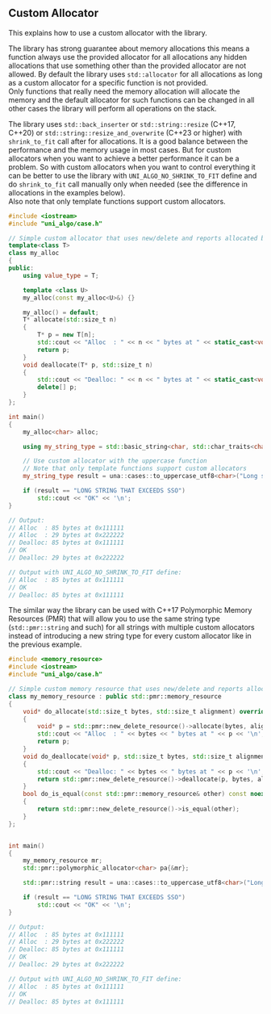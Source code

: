 ## Custom Allocator

This explains how to use a custom allocator with the library.

The library has strong guarantee about memory allocations this means a function always use the provided allocator
for all allocations any hidden allocations that use something other than the provided allocator are not allowed.
By default the library uses `std::allocator` for all allocations as long as a custom allocator for a specific function is not provided.<br>
Only functions that really need the memory allocation will allocate the memory and the default allocator for such functions can be changed
in all other cases the library will perform all operations on the stack.

The library uses `std::back_inserter` or `std::string::resize` (C++17, C++20) or `std::string::resize_and_overwrite` (C++23 or higher)
with `shrink_to_fit` call after for allocations. It is a good balance between the performance and the memory usage in most cases.
But for custom allocators when you want to achieve a better performance it can be a problem.
So with custom allocators when you want to control everything it can be better to use the library
with `UNI_ALGO_NO_SHRINK_TO_FIT` define and do `shrink_to_fit` call manually only when needed (see the difference in allocations in the examples below).<br>
Also note that only template functions support custom allocators.

```cpp
#include <iostream>
#include "uni_algo/case.h"

// Simple custom allocator that uses new/delete and reports allocated bytes
template<class T>
class my_alloc
{
public:
    using value_type = T;

    template <class U>
    my_alloc(const my_alloc<U>&) {}

    my_alloc() = default;
    T* allocate(std::size_t n)
    {
        T* p = new T[n];
        std::cout << "Alloc  : " << n << " bytes at " << static_cast<void*>(p) << '\n';
        return p;
    }
    void deallocate(T* p, std::size_t n)
    {
        std::cout << "Dealloc: " << n << " bytes at " << static_cast<void*>(p) << '\n';
        delete[] p;
    }
};

int main()
{
    my_alloc<char> alloc;

    using my_string_type = std::basic_string<char, std::char_traits<char>, decltype(alloc)>;

    // Use custom allocator with the uppercase function
    // Note that only template functions support custom allocators
    my_string_type result = una::cases::to_uppercase_utf8<char>("Long string that exceeds SSO", alloc);

    if (result == "LONG STRING THAT EXCEEDS SSO")
        std::cout << "OK" << '\n';
}

// Output:
// Alloc  : 85 bytes at 0x111111
// Alloc  : 29 bytes at 0x222222
// Dealloc: 85 bytes at 0x111111
// OK
// Dealloc: 29 bytes at 0x222222

// Output with UNI_ALGO_NO_SHRINK_TO_FIT define:
// Alloc  : 85 bytes at 0x111111
// OK
// Dealloc: 85 bytes at 0x111111
```

The similar way the library can be used with C++17 Polymorphic Memory Resources (PMR)
that will allow you to use the same string type (`std::pmr::string` and such) for all strings
with multiple custom allocators instead of introducing a new string type for every custom allocator like in the previous example.

```cpp
#include <memory_resource>
#include <iostream>
#include "uni_algo/case.h"

// Simple custom memory resource that uses new/delete and reports allocated bytes
class my_memory_resource : public std::pmr::memory_resource
{
    void* do_allocate(std::size_t bytes, std::size_t alignment) override
    {
        void* p = std::pmr::new_delete_resource()->allocate(bytes, alignment);
        std::cout << "Alloc  : " << bytes << " bytes at " << p << '\n';
        return p;
    }
    void do_deallocate(void* p, std::size_t bytes, std::size_t alignment) override
    {
        std::cout << "Dealloc: " << bytes << " bytes at " << p << '\n';
        return std::pmr::new_delete_resource()->deallocate(p, bytes, alignment);
    }
    bool do_is_equal(const std::pmr::memory_resource& other) const noexcept override
    {
        return std::pmr::new_delete_resource()->is_equal(other);
    }
};


int main()
{
    my_memory_resource mr;
    std::pmr::polymorphic_allocator<char> pa{&mr};

    std::pmr::string result = una::cases::to_uppercase_utf8<char>("Long string that exceeds SSO", pa);

    if (result == "LONG STRING THAT EXCEEDS SSO")
        std::cout << "OK" << '\n';
}

// Output:
// Alloc  : 85 bytes at 0x111111
// Alloc  : 29 bytes at 0x222222
// Dealloc: 85 bytes at 0x111111
// OK
// Dealloc: 29 bytes at 0x222222

// Output with UNI_ALGO_NO_SHRINK_TO_FIT define:
// Alloc  : 85 bytes at 0x111111
// OK
// Dealloc: 85 bytes at 0x111111
```
